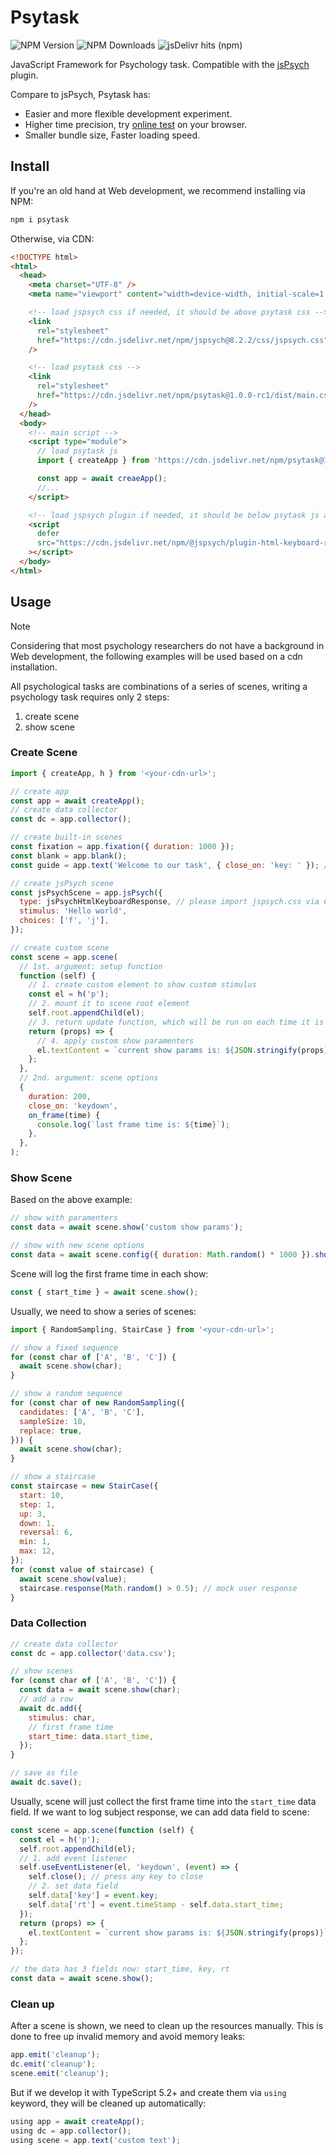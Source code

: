# Psytask

![NPM Version](https://img.shields.io/npm/v/psytask)
![NPM Downloads](https://img.shields.io/npm/dm/psytask)
![jsDelivr hits (npm)](https://img.shields.io/jsdelivr/npm/hm/psytask)

JavaScript Framework for Psychology task. Compatible with the [jsPsych](https://github.com/jspsych/jsPsych) plugin.

Compare to jsPsych, Psytask has:

- Easier and more flexible development experiment.
- Higher time precision, try [online test](https://bluebones-team.github.io/psytask) on your browser.
- Smaller bundle size, Faster loading speed.

## Install

If you're an old hand at Web development, we recommend installing via NPM:

```bash
npm i psytask
```

Otherwise, via CDN:

```html
<!DOCTYPE html>
<html>
  <head>
    <meta charset="UTF-8" />
    <meta name="viewport" content="width=device-width, initial-scale=1.0" />

    <!-- load jspsych css if needed, it should be above psytask css -->
    <link
      rel="stylesheet"
      href="https://cdn.jsdelivr.net/npm/jspsych@8.2.2/css/jspsych.css"
    />

    <!-- load psytask css -->
    <link
      rel="stylesheet"
      href="https://cdn.jsdelivr.net/npm/psytask@1.0.0-rc1/dist/main.css"
    />
  </head>
  <body>
    <!-- main script -->
    <script type="module">
      // load psytask js
      import { createApp } from 'https://cdn.jsdelivr.net/npm/psytask@1.0.0-rc1/dist/index.min.js';

      const app = await creaeApp();
      //...
    </script>

    <!-- load jspsych plugin if needed, it should be below psytask js and add `defer` property -->
    <script
      defer
      src="https://cdn.jsdelivr.net/npm/@jspsych/plugin-html-keyboard-response@2.1.0/dist/index.browser.min.js"
    ></script>
  </body>
</html>
```

## Usage

> [!NOTE]
> Considering that most psychology researchers do not have a background in Web development, the following examples will be used based on a cdn installation.

All psychological tasks are combinations of a series of scenes,
writing a psychology task requires only 2 steps:

1. create scene
2. show scene

### Create Scene

```js
import { createApp, h } from '<your-cdn-url>';

// create app
const app = await createApp();
// create data collector
const dc = app.collector();

// create built-in scenes
const fixation = app.fixation({ duration: 1000 });
const blank = app.blank();
const guide = app.text('Welcome to our task', { close_on: 'key: ' }); // close on space key

// create jsPsych scene
const jsPsychScene = app.jsPsych({
  type: jsPsychHtmlKeyboardResponse, // please import jspsych.css via CDN yourself
  stimulus: 'Hello world',
  choices: ['f', 'j'],
});

// create custom scene
const scene = app.scene(
  // 1st. argument: setup function
  function (self) {
    // 1. create custom element to show custom stimulus
    const el = h('p');
    // 2. mount it to scene root element
    self.root.appendChild(el);
    // 3. return update function, which will be run on each time it is shown
    return (props) => {
      // 4. apply custom show paramenters
      el.textContent = `current show params is: ${JSON.stringify(props)}`;
    };
  },
  // 2nd. argument: scene options
  {
    duration: 200,
    close_on: 'keydown',
    on_frame(time) {
      console.log(`last frame time is: ${time}`);
    },
  },
);
```

### Show Scene

Based on the above example:

```js
// show with paramenters
const data = await scene.show('custom show params');

// show with new scene options
const data = await scene.config({ duration: Math.random() * 1000 }).show();
```

Scene will log the first frame time in each show:

```js
const { start_time } = await scene.show();
```

Usually, we need to show a series of scenes:

```js
import { RandomSampling, StairCase } from '<your-cdn-url>';

// show a fixed sequence
for (const char of ['A', 'B', 'C']) {
  await scene.show(char);
}

// show a random sequence
for (const char of new RandomSampling({
  candidates: ['A', 'B', 'C'],
  sampleSize: 10,
  replace: true,
})) {
  await scene.show(char);
}

// show a staircase
const staircase = new StairCase({
  start: 10,
  step: 1,
  up: 3,
  down: 1,
  reversal: 6,
  min: 1,
  max: 12,
});
for (const value of staircase) {
  await scene.show(value);
  staircase.response(Math.random() > 0.5); // mock user response
}
```

### Data Collection

```js
// create data collector
const dc = app.collector('data.csv');

// show scenes
for (const char of ['A', 'B', 'C']) {
  const data = await scene.show(char);
  // add a row
  await dc.add({
    stimulus: char,
    // first frame time
    start_time: data.start_time,
  });
}

// save as file
await dc.save();
```

Usually, scene will just collect the first frame time into the `start_time` data field.
If we want to log subject response, we can add data field to scene:

```js
const scene = app.scene(function (self) {
  const el = h('p');
  self.root.appendChild(el);
  // 1. add event listener
  self.useEventListener(el, 'keydown', (event) => {
    self.close(); // press any key to close
    // 2. set data field
    self.data['key'] = event.key;
    self.data['rt'] = event.timeStamp - self.data.start_time;
  });
  return (props) => {
    el.textContent = `current show params is: ${JSON.stringify(props)}`;
  };
});

// the data has 3 fields now: start_time, key, rt
const data = await scene.show();
```

### Clean up

After a scene is shown, we need to clean up the resources manually.
This is done to free up invalid memory and avoid memory leaks:

```js
app.emit('cleanup');
dc.emit('cleanup');
scene.emit('cleanup');
```

But if we develop it with TypeScript 5.2+ and create them via `using` keyword, they will be cleaned up automatically:

```ts
using app = await createApp();
using dc = app.collector();
using scene = app.text('custom text');
```
